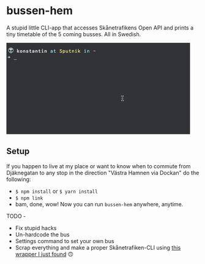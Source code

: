 # bussen-hem

A stupid little CLI-app that accesses Skånetrafikens Open API and prints a tiny timetable of the 5 coming busses. All in Swedish.

![preview](https://github.com/MrTamagotchi/bussen/blob/master/bussen-preview.gif?raw=true "preview")

## Setup
If you happen to live at my place or want to know when to commute from Djäknegatan to any stop in the direction "Västra Hamnen via Dockan" do the following:
 * `$ npm install` or `$ yarn install` 
 * `$ npm link`
 * bam, done, wow! Now you can run `bussen-hem` anywhere, anytime.

TODO - 
 * Fix stupid hacks
 * Un-hardcode the bus
 * Settings command to set your own bus
 * Scrap everything and make a proper Skånetrafiken-CLI using [this wrapper I just found](https://github.com/axelniklasson/node-skanetrafiken/wiki/API-documentation) 🙃
